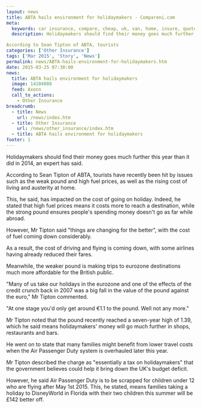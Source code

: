 ```yaml
---
layout: news
title: ABTA hails environment for holidaymakers - Compareni.com
meta:
  keywords: car insurance, compare, cheap, uk, van, home, insure, quotes, online, comparison, bike, loans, life
  description: Holidaymakers should find their money goes much further this year than it did in 2014, an expert has said.

According to Sean Tipton of ABTA, tourists
categories: ['Other Insurance']
tags: ['Mar 2015', 'Story', 'News']
permalink: news/ABTA-hails-environment-for-holidaymakers.htm
date: 2015-03-25 07:30:00
news:
  title: ABTA hails environment for holidaymakers
  image: 14104088
  feed: Axonn
  call_to_actions:
    - Other Insurance
breadcrumb:
  - title: News
    url: /news/index.htm
  - title: Other Insurance
    url: /news/other_insurance/index.htm
  - title: ABTA hails environment for holidaymakers
footer: 1
---
```


Holidaymakers should find their money goes much further this year than it did in 2014, an expert has said.

According to Sean Tipton of ABTA, tourists have recently been hit by issues such as the weak pound and high fuel prices, as well as the rising cost of living and austerity at home.

This, he said, has impacted on the cost of going on holiday. Indeed, he stated that high fuel prices means it costs more to reach a destination, while the strong pound ensures people&#39;s spending money doesn&#39;t go as far while abroad.

However, Mr Tipton said &quot;things are changing for the better&quot;, with the cost of fuel coming down considerably.

As a result, the cost of driving and flying is coming down, with some airlines having already reduced their fares.

Meanwhile, the weaker pound is making trips to eurozone destinations much more affordable for the British public.

&quot;Many of us take our holidays in the eurozone and one of the effects of the credit crunch back in 2007 was a big fall in the value of the pound against the euro,&quot; Mr Tipton commented.

&quot;At one stage you&#39;d only get around &euro;1.1 to the pound. Well not any more.&quot;

Mr Tipton noted that the pound recently reached a seven-year high of 1.39, which he said means holidaymakers&#39; money will go much further in shops, restaurants and bars.

He went on to state that many families might benefit from lower travel costs when the Air Passenger Duty system is overhauled later this year.

Mr Tipton described the charge as &quot;essentially a tax on holidaymakers&quot; that the government believes could help it bring down the UK&#39;s budget deficit.

However, he said Air Passenger Duty is to be scrapped for children under 12 who are flying after May 1st 2015. This, he stated, means families taking a holiday to DisneyWorld in Florida with their two children this summer will be &pound;142 better off.
